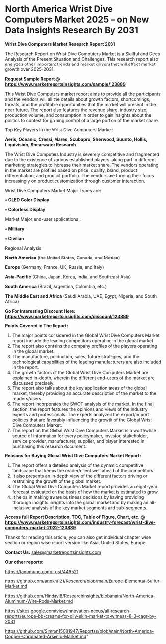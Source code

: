 # North America Wrist Dive Computers Market 2025 – on New Data Insights Research By 2031

<strong>Wrist Dive Computers Market Research Report 2031</strong>

The Research Report on Wrist Dive Computers Market is a Skillful and Deep Analysis of the Present Situation and Challenges. This research report also analyzes other important trends and market drivers that will affect market growth over 2025-2031.

<strong>Request Sample Report @ <a href=https://www.marketreportsinsights.com/sample/123889>https://www.marketreportsinsights.com/sample/123889</a></strong>

This Wrist Dive Computers market report aims to provide all the participants and the vendors will all the details about growth factors, shortcomings, threats, and the profitable opportunities that the market will present in the near future. The report also features the revenue share, industry size, production volume, and consumption in order to gain insights about the politics to contest for gaining control of a large portion of the market share.

Top Key Players in the Wrist Dive Computers Market:

<strong>Aeris, Oceanic, Cressi, Mares, Scubapro, Sherwood, Suunto, Hollis, Liquivision, Shearwater Research</strong>

The Wrist Dive Computers Industry is severely competitive and fragmented due to the existence of various established players taking part in different marketing strategies to increase their market share. The vendors operating in the market are profiled based on price, quality, brand, product differentiation, and product portfolio. The vendors are turning their focus increasingly on product customization through customer interaction.

Wrist Dive Computers Market Major Types are:

<strong>• OLED Color Display 

• Colorless Display</strong>

Market Major end-user applications :

<strong>• Military

• Civilian</strong>

Regional Analysis

</u><strong><b>North America</b></strong> (the United States, Canada, and Mexico)

<strong><b>Europe </b></strong>(Germany, France, UK, Russia, and Italy)

<strong><b>Asia-Pacific</b></strong> (China, Japan, Korea, India, and Southeast Asia)

<strong><b>South America</b></strong> (Brazil, Argentina, Colombia, etc.)

<strong><b>The Middle East and Africa</b></strong> (Saudi Arabia, UAE, Egypt, Nigeria, and South Africa)

<strong>Go For Interesting Discount Here: <a href=https://www.marketreportsinsights.com/discount/123889>https://www.marketreportsinsights.com/discount/123889</a></strong>

<strong>Points Covered in The Report:</strong>
<ol>
  <li>The major points considered in the Global Wrist Dive Computers Market report include the leading competitors operating in the global market.</li>
  <li>The report also contains the company profiles of the players operating in the global market.</li>
  <li>The manufacture, production, sales, future strategies, and the technological capabilities of the leading manufacturers are also included in the report.</li>
  <li>The growth factors of the Global Wrist Dive Computers Market are explained in-depth, wherein the different end-users of the market are discussed precisely.</li>
  <li>The report also talks about the key application areas of the global market, thereby providing an accurate description of the market to the readers/users.</li>
  <li>The report incorporates the SWOT analysis of the market. In the final section, the report features the opinions and views of the industry experts and professionals. The experts analyzed the export/import policies that are favorably influencing the growth of the Global Wrist Dive Computers Market.</li>
  <li>The report on the Global Wrist Dive Computers Market is a worthwhile source of information for every policymaker, investor, stakeholder, service provider, manufacturer, supplier, and player interested in purchasing this research document.</li>
</ol>
<strong>Reasons for Buying Global Wrist Dive Computers Market Report:</strong>

<ol>
  <li>The report offers a detailed analysis of the dynamic competitive landscape that keeps the reader/client well ahead of the competitors.</li>
  <li>It also presents an in-depth view of the different factors driving or restraining the growth of the global market.</li>
  <li>The Global Wrist Dive Computers Market report provides an eight-year forecast evaluated on the basis of how the market is estimated to grow.</li>
  <li>It helps in making aware business decisions by having providing thorough insights insights into the global market and by making an all-inclusive analysis of the key market segments and sub-segments.</li>
</ol>
<strong>Access full Report Description, TOC, Table of Figure, Chart, etc. @ <a href=https://www.marketreportsinsights.com/industry-forecast/wrist-dive-computers-market-2022-123889>https://www.marketreportsinsights.com/industry-forecast/wrist-dive-computers-market-2022-123889</a></strong>


Thanks for reading this article; you can also get individual chapter wise section or region wise report version like Asia, United States, Europe.

<strong>Contact Us:</strong>
sales@marketreportsinsights.com

<strong>Our other reports:</strong>

<a href=https://tanomuno.com/illust/449521>https://tanomuno.com/illust/449521</a>

<a href=https://github.com/anokhi121/Research/blob/main/Europe-Elemental-Sulfur-Market.md>https://github.com/anokhi121/Research/blob/main/Europe-Elemental-Sulfur-Market.md</a>

<a href=https://github.com/Hindavi8/Researchinsights/blob/main/North-America-Aluminum-Wire-Rods-Market.md>https://github.com/Hindavi8/Researchinsights/blob/main/North-America-Aluminum-Wire-Rods-Market.md</a>

<a href=https://sites.google.com/view/innovation-nexus/all-research-reports/europe-bb-creams-for-oily-skin-market-to-witness-8-3-cagr-by-2031>https://sites.google.com/view/innovation-nexus/all-research-reports/europe-bb-creams-for-oily-skin-market-to-witness-8-3-cagr-by-2031</a>

<a href=https://github.com/Simran15081947/Reportss/blob/main/North-America-Copper-Chromated-Arsenic-Market.md>https://github.com/Simran15081947/Reportss/blob/main/North-America-Copper-Chromated-Arsenic-Market.md</a>"
